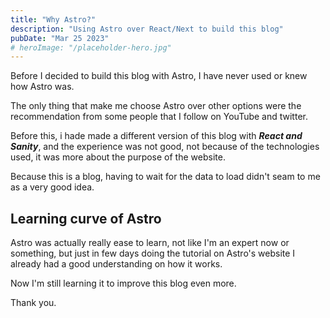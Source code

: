 ```yaml
---
title: "Why Astro?"
description: "Using Astro over React/Next to build this blog"
pubDate: "Mar 25 2023"
# heroImage: "/placeholder-hero.jpg"
---
```


Before I decided to build this blog with Astro, I have never used or knew how Astro was.

The only thing that make me choose Astro over other options were the recommendation from some people that I follow on YouTube and twitter.

Before this, i hade made a different version of this blog with _**React and Sanity**_, and the experience was not good, not because of the technologies used, it was more about the purpose of the website.

Because this is a blog, having to wait for the data to load didn't seam to me as a very good idea.

## Learning curve of Astro

Astro was actually really ease to learn, not like I'm an expert now or something, but just in few days doing the tutorial on Astro's website I already had a good understanding on how it works.

Now I'm still learning it to improve this blog even more.

Thank you.
